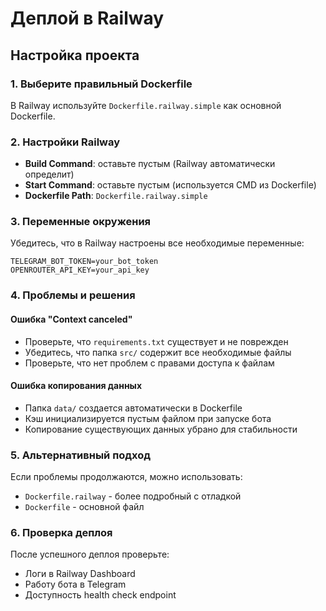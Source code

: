 # Деплой в Railway

## Настройка проекта

### 1. Выберите правильный Dockerfile
В Railway используйте `Dockerfile.railway.simple` как основной Dockerfile.

### 2. Настройки Railway
- **Build Command**: оставьте пустым (Railway автоматически определит)
- **Start Command**: оставьте пустым (используется CMD из Dockerfile)
- **Dockerfile Path**: `Dockerfile.railway.simple`

### 3. Переменные окружения
Убедитесь, что в Railway настроены все необходимые переменные:
```
TELEGRAM_BOT_TOKEN=your_bot_token
OPENROUTER_API_KEY=your_api_key
```

### 4. Проблемы и решения

#### Ошибка "Context canceled"
- Проверьте, что `requirements.txt` существует и не поврежден
- Убедитесь, что папка `src/` содержит все необходимые файлы
- Проверьте, что нет проблем с правами доступа к файлам

#### Ошибка копирования данных
- Папка `data/` создается автоматически в Dockerfile
- Кэш инициализируется пустым файлом при запуске бота
- Копирование существующих данных убрано для стабильности

### 5. Альтернативный подход
Если проблемы продолжаются, можно использовать:
- `Dockerfile.railway` - более подробный с отладкой
- `Dockerfile` - основной файл

### 6. Проверка деплоя
После успешного деплоя проверьте:
- Логи в Railway Dashboard
- Работу бота в Telegram
- Доступность health check endpoint
